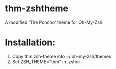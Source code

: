 # thm-zshtheme
A modified 'The Poncho' theme for Oh-My-Zsh.

# Installation:
1) Copy thm.zsh-theme into ~/.oh-my-zsh/themes
2) Set ZSH_THEME="thm" in .zshrc
